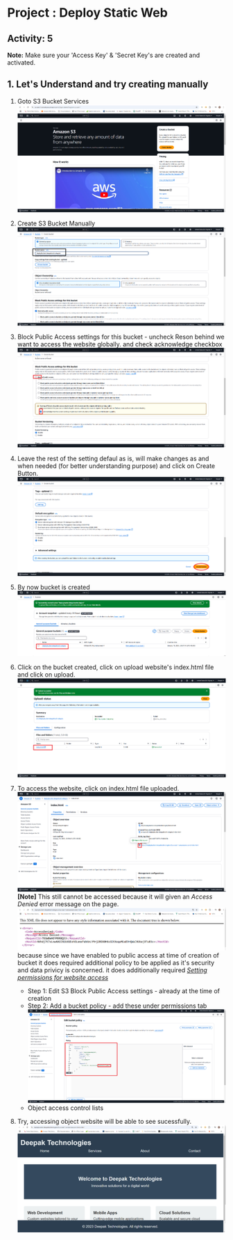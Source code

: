 # Project : Deploy Static Web #
## Activity: 5

**Note:** Make sure your 'Access Key' & 'Secret Key's are created and activated.

## 1.    Let's Understand and try creating manually ##
1.  Goto S3 Bucket Services
    ![S3Bucket](../../../snaps/S3-console_createbucket.png)
2.  Create S3 Bucket Manually
    ![S3Bucket](../../../snaps/S3-web-bucket.png)
3.  Block Public Access settings for this bucket - uncheck
    Reson behind we want to access the website globally. and check acknowledge checkbox
    ![BucketReady](../../../snaps/S3-web-bucket-publicAccessEnable.png)
4.  Leave the rest of the setting defaul as is, will make changes as and when needed (for better understanding purpose)
    and click on Create Button.
    ![create](../../../snaps/S3-web-bucket-create.png)
5.  By now bucket is created
    ![created](../../../snaps/S3-web-bucket-created.png)
6.  Click on the bucket created, click on upload website's index.html file and click on upload.
    ![upload](../../../snaps/S3-web-bucket-uploadfile.png)
7.  To access the website, click on index.html file uploaded.
    ![access](../../../snaps/S3-web-bucket-objectaccess.png)
    **[Note]** This still cannot be accessed because it will given an *Access Denied* error message on the page.
    ![AccessDenied](../../../snaps/S3-web-bucket-access-denied.png)
    because since we have enabled to public access at time of creation of bucket it does required additional policy to be applied as it's security and data privicy is concerned. it does additionally required 
    [*Setting permissions for website access*](https://docs.aws.amazon.com/AmazonS3/latest/userguide/WebsiteAccessPermissionsReqd.html)
    
    - Step 1: Edit S3 Block Public Access settings - already at the time of creation
    - Step 2: Add a bucket policy - add these under permissions tab
      ![add_policy](../../../snaps/S3-web-bucket-addpolicy.png)
    - Object access control lists
8.  Try, accessing object website will be able to see sucessfully.
    ![launched](../../../snaps/S3-web-bucket-refresh.png)



